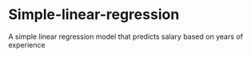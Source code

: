 # Simple-linear-regression
A simple linear regression model that predicts salary based on years of experience
